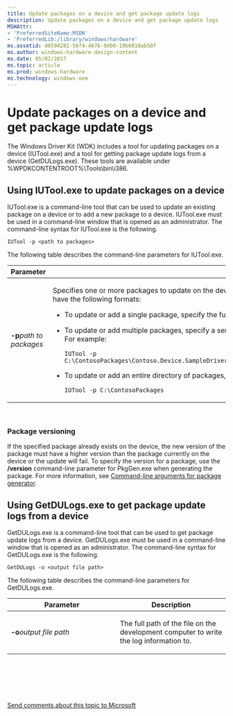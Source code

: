 ```yaml
---
title: Update packages on a device and get package update logs
description: Update packages on a device and get package update logs
MSHAttr:
- 'PreferredSiteName:MSDN'
- 'PreferredLib:/library/windows/hardware'
ms.assetid: d0594281-56f4-4676-9d00-19b6910ab50f
ms.author: windows-hardware-design-content
ms.date: 05/02/2017
ms.topic: article
ms.prod: windows-hardware
ms.technology: windows-oem
---
```


# Update packages on a device and get package update logs


The Windows Driver Kit (WDK) includes a tool for updating packages on a device (IUTool.exe) and a tool for getting package update logs from a device (GetDULogs.exe). These tools are available under %WPDKCONTENTROOT%\\Tools\\bin\\i386.

## Using IUTool.exe to update packages on a device


IUTool.exe is a command-line tool that can be used to update an existing package on a device or to add a new package to a device. IUTool.exe must be used in a command-line window that is opened as an administrator. The command-line syntax for IUTool.exe is the following.

``` syntax
IUTool -p <path to packages>
```

The following table describes the command-line parameters for IUTool.exe.

<table>
<colgroup>
<col width="50%" />
<col width="50%" />
</colgroup>
<thead>
<tr class="header">
<th>Parameter</th>
<th>Description</th>
</tr>
</thead>
<tbody>
<tr class="odd">
<td><p><strong>-p</strong><em>path to packages</em></p></td>
<td><p>Specifies one or more packages to update on the device or to add to the device. The <em>path to packages</em> parameter can have the following formats:</p>
<ul>
<li><p>To update or add a single package, specify the full path to the package on the development computer.</p></li>
<li><p>To update or add multiple packages, specify a semicolon-delimited list of packages on the development computer. For example:</p>
<pre class="syntax" space="preserve"><code>IUTool -p C:\ContosoPackages\Contoso.Device.SampleDriver.spkg;C:\ContosoPackages\Contoso.Device.SampleApplication.spkg</code></pre></li>
<li><p>To update or add an entire directory of packages, specify the path to the directory. For example:</p>
<pre class="syntax" space="preserve"><code>IUTool -p C:\ContosoPackages</code></pre></li>
</ul>
<p></p></td>
</tr>
</tbody>
</table>

 

### Package versioning

If the specified package already exists on the device, the new version of the package must have a higher version than the package currently on the device or the update will fail. To specify the version for a package, use the **/version** command-line parameter for PkgGen.exe when generating the package. For more information, see [Command-line arguments for package generator](https://msdn.microsoft.com/library/windows/hardware/dn756636).

## Using GetDULogs.exe to get package update logs from a device


GetDULogs.exe is a command-line tool that can be used to get package update logs from a device. GetDULogs.exe must be used in a command-line window that is opened as an administrator. The command-line syntax for GetDULogs.exe is the following.

``` syntax
GetDULogs -o <output file path>
```

The following table describes the command-line parameters for GetDULogs.exe.

<table>
<colgroup>
<col width="50%" />
<col width="50%" />
</colgroup>
<thead>
<tr class="header">
<th>Parameter</th>
<th>Description</th>
</tr>
</thead>
<tbody>
<tr class="odd">
<td><p><strong>-o</strong><em>output file path</em></p></td>
<td><p>The full path of the file on the development computer to write the log information to.</p></td>
</tr>
</tbody>
</table>

 

 

 

[Send comments about this topic to Microsoft](mailto:wsddocfb@microsoft.com?subject=Documentation%20feedback%20%5Bp_phFlashing\p_phFlashing%5D:%20Update%20packages%20on%20a%20device%20and%20get%20package%20update%20logs%20%20RELEASE:%20%2810/4/2016%29&body=%0A%0APRIVACY%20STATEMENT%0A%0AWe%20use%20your%20feedback%20to%20improve%20the%20documentation.%20We%20don't%20use%20your%20email%20address%20for%20any%20other%20purpose,%20and%20we'll%20remove%20your%20email%20address%20from%20our%20system%20after%20the%20issue%20that%20you're%20reporting%20is%20fixed.%20While%20we're%20working%20to%20fix%20this%20issue,%20we%20might%20send%20you%20an%20email%20message%20to%20ask%20for%20more%20info.%20Later,%20we%20might%20also%20send%20you%20an%20email%20message%20to%20let%20you%20know%20that%20we've%20addressed%20your%20feedback.%0A%0AFor%20more%20info%20about%20Microsoft's%20privacy%20policy,%20see%20http://privacy.microsoft.com/default.aspx. "Send comments about this topic to Microsoft")




